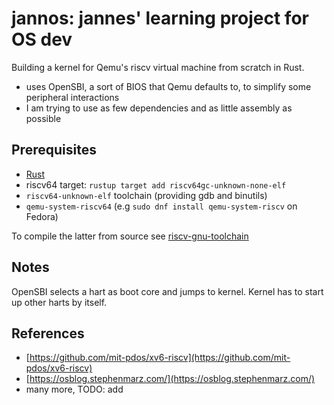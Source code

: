 # jannos: jannes' learning project for OS dev

Building a kernel for Qemu's riscv virtual machine from scratch in Rust.

- uses OpenSBI, a sort of BIOS that Qemu defaults to, to simplify some peripheral interactions
- I am trying to use as few dependencies and as little assembly as possible

## Prerequisites

- [Rust](https://www.rust-lang.org/tools/install)
- riscv64 target: `rustup target add riscv64gc-unknown-none-elf`
- `riscv64-unknown-elf` toolchain (providing gdb and binutils)
- `qemu-system-riscv64` (e.g `sudo dnf install qemu-system-riscv` on Fedora)

To compile the latter from source see 
[riscv-gnu-toolchain](https://github.com/riscv-collab/riscv-gnu-toolchain)

## Notes

OpenSBI selects a hart as boot core and jumps to kernel.
Kernel has to start up other harts by itself.

## References
- [https://github.com/mit-pdos/xv6-riscv](https://github.com/mit-pdos/xv6-riscv)
- [https://osblog.stephenmarz.com/](https://osblog.stephenmarz.com/)
- many more, TODO: add

